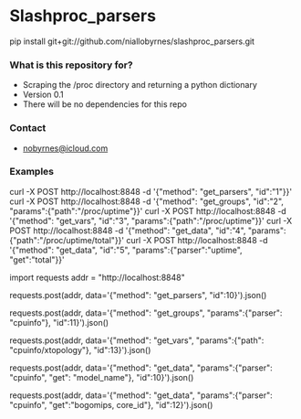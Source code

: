 # Slashproc_parsers #

pip install git+git://github.com/niallobyrnes/slashproc_parsers.git

### What is this repository for? ###

* Scraping the /proc directory and returning a python dictionary
* Version 0.1
* There will be no dependencies for this repo

### Contact ###

* nobyrnes@icloud.com

### Examples ###

curl -X POST http://localhost:8848 -d '{"method": "get_parsers", "id":"1"}}'
curl -X POST http://localhost:8848 -d '{"method": "get_groups", "id":"2", "params":{"path":"/proc/uptime"}}'
curl -X POST http://localhost:8848 -d '{"method": "get_vars", "id":"3", "params":{"path":"/proc/uptime"}}'
curl -X POST http://localhost:8848 -d '{"method": "get_data", "id":"4", "params":{"path":"/proc/uptime/total"}}'
curl -X POST http://localhost:8848 -d '{"method": "get_data", "id":"5", "params":{"parser":"uptime", "get":"total"}}'


import requests
addr = "http://localhost:8848"

requests.post(addr, data='{"method": "get_parsers", "id":10}').json()

requests.post(addr, data='{"method": "get_groups", "params":{"parser": "cpuinfo"}, "id":11}').json()

requests.post(addr, data='{"method": "get_vars", "params":{"path": "cpuinfo/xtopology"}, "id":13}').json()

requests.post(addr, data='{"method": "get_data", "params":{"parser": "cpuinfo", "get": "model_name"}, "id":10}').json()

requests.post(addr, data='{"method": "get_data", "params":{"parser": "cpuinfo", "get":"bogomips, core_id"}, "id":12}').json()














